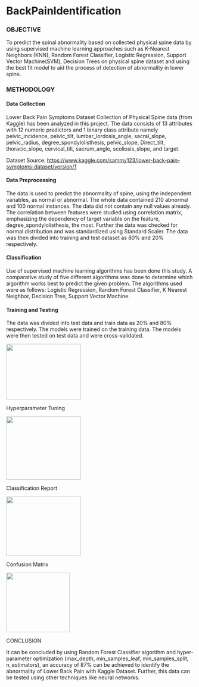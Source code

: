 # BackPainIdentification

### OBJECTIVE

To predict the spinal abnormality based on collected physical spine data by using supervised 
machine learning approaches such as K-Nearest Neighbors (KNN), Random Forest Classifier, 
Logistic Regression, Support Vector Machine(SVM), Decision Trees on physical spine dataset 
and using the best fit model to aid the process of detection of abnormality in lower spine.

### METHODOLOGY

#### Data Collection

Lower Back Pain Symptoms Dataset Collection of Physical Spine data (from Kaggle) has 
been analyzed in this project. The data consists of 13 attributes with 12 numeric 
predictors and 1 binary class attribute namely pelvic_incidence, pelvic_tilt, 
lumbar_lordosis_angle, sacral_slope, pelvic_radius, degree_spondylolisthesis, 
pelvic_slope, Direct_tilt, thoracic_slope, cervical_tilt, sacrum_angle, scoliosis_slope, and 
target. 

Dataset Source: https://www.kaggle.com/sammy123/lower-back-pain-symptoms-dataset/version/1

#### Data Preprocessing

The data is used to predict the abnormality of spine, using the independent variables, as 
normal or abnormal. The whole data contained 210 abnormal and 100 normal instances. 
The data did not contain any null values already. The correlation between features were 
studied using correlation matrix, emphasizing the dependency of target variable on the 
feature, degree_spondylolisthesis, the most. Further the data was checked for normal 
distribution and was standardized using Standard Scaler. The data was then divided into 
training and test dataset as 80% and 20% respectively.

#### Classification

Use of supervised machine learning algorithms has been done this study. A comparative 
study of five different algorithms was done to determine which algorithm works best to 
predict the given problem. The algorithms used were as follows: Logistic Regression, 
Random Forest Classifier, K Nearest Neighbor, Decision Tree, Support Vector Machine.

#### Training and Testing

The data was divided into test data and train data as 20% and 80% respectively. The 
models were trained on the training data. The models were then tested on test data and 
were cross-validated.

<img src="https://user-images.githubusercontent.com/84454062/235827751-14f208b5-2bb0-48f1-9a2f-6268b5e0d1b7.png" width="200" height="150">

Hyperparameter Tuning

<img src="https://user-images.githubusercontent.com/84454062/235827910-22679476-1f2b-4a3a-87f3-21c26adca3f5.png" width="200" height="170">

Classification Report

<img src="https://user-images.githubusercontent.com/84454062/235828042-768fe9f3-456a-48e3-bda2-d0799316653d.png" width="200" height="160">

Confusion Matrix

<img src="https://user-images.githubusercontent.com/84454062/235827992-0f10f90c-f373-4dd2-b157-555bb7ba4d96.png" width="170" height="160">

CONCLUSION 

It can be concluded by using Random Forest Classifier algorithm and hyper-parameter 
optimization (max_depth, min_samples_leaf, min_samples_split, n_estimators), an 
accuracy of 87% can be achieved to identify the abnormality of Lower Back Pain with 
Kaggle Dataset.
Further, this data can be tested using other techniques like neural networks.


